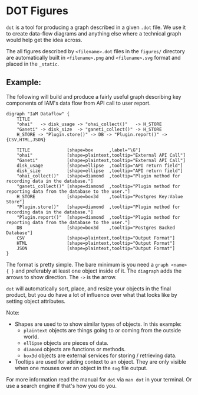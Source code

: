 # DOT Figures

`dot` is a tool for producing a graph described in a given `.dot` file. We use
it to create data-flow diagrams and anything else where a technical graph would
help get the idea across.

The all figures described by `<filename>.dot` files in the `figures/` directory
are automatically built in `<filename>.png` and `<filename>.svg` format and
placed in the `_static`.

## Example:

The following will build and produce a fairly useful graph describing key
components of IAM's data flow from API call to user report.

```
digraph "IaM Dataflow" {
    TITLE
    "ohai"   -> disk_usage -> "ohai_collect()"   -> H_STORE
    "Ganeti" -> disk_size  -> "ganeti_collect()" -> H_STORE
    H_STORE -> "Plugin.store()" -> DB -> "Plugin.report()" -> {CSV,HTML,JSON}

    TITLE              [shape=box      ,label="\G"]
    "ohai"             [shape=plaintext,tooltip="External API Call"]
    "Ganeti"           [shape=plaintext,tooltip="External API Call"]
    disk_usage         [shape=ellipse  ,tooltip="API return field"]
    disk_size          [shape=ellipse  ,tooltip="API return field"]
    "ohai_collect()"   [shape=diamond  ,tooltip="Plugin method for recording data in the database."]
    "ganeti_collect()" [shape=diamond  ,tooltip="Plugin method for reporting data from the database to the user."]
    H_STORE            [shape=box3d    ,tooltip="Postgres Key:Value Store"]
    "Plugin.store()"   [shape=diamond  ,tooltip="Plugin method for recording data in the database."]
    "Plugin.report()"  [shape=diamond  ,tooltip="Plugin method for reporting data from the database to the user."]
    DB                 [shape=box3d    ,tooltip="Postgres Backed Database"]
    CSV                [shape=plaintext,tooltip="Output Format"]
    HTML               [shape=plaintext,tooltip="Output Format"]
    JSON               [shape=plaintext,tooltip="Output Format"]
}
```

The format is pretty simple. The bare minimum is you need a `graph <name> { }`
and preferably at least one object inside of it. The `diagraph` adds the arrows
to show direction. The `->` is the arrow.

`dot` will automatically sort, place, and resize your objects in the final
product, but you do have a lot of influence over what that looks like by
setting object attributes.

Note:

- Shapes are used to to show similar types of objects. In this example:
  - `plaintext` objects are things going to or coming from the outside world.
  - `ellipse` objects are pieces of data.
  - `diamond` objects are functions or methods.
  - `box3d` objects are external services for storing / retrieving data.
- Tooltips are used for adding context to an object. They are only visible when
  one mouses over an object in the `svg` file output.

For more information read the manual for `dot` via `man dot` in your terminal.
Or use a search engine if that's how you do you.
